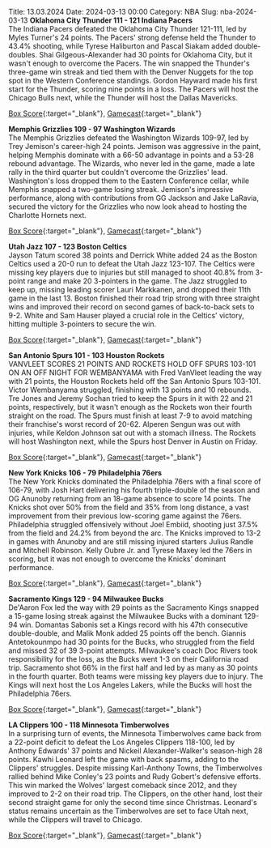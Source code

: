 Title: 13.03.2024
Date: 2024-03-13 00:00
Category: NBA 
Slug: nba-2024-03-13 
**Oklahoma City Thunder 111 - 121 Indiana Pacers**  
The Indiana Pacers defeated the Oklahoma City Thunder 121-111, led by Myles Turner's 24 points. The Pacers' strong defense held the Thunder to 43.4% shooting, while Tyrese Haliburton and Pascal Siakam added double-doubles. Shai Gilgeous-Alexander had 30 points for Oklahoma City, but it wasn't enough to overcome the Pacers. The win snapped the Thunder's three-game win streak and tied them with the Denver Nuggets for the top spot in the Western Conference standings. Gordon Hayward made his first start for the Thunder, scoring nine points in a loss. The Pacers will host the Chicago Bulls next, while the Thunder will host the Dallas Mavericks. 

[Box Score](https://www.nba.com/game/ind-vs-okc-0022300941/box-score){:target="_blank"}, [Gamecast](https://www.nba.com/game/ind-vs-okc-0022300941){:target="_blank"}<br>

**Memphis Grizzlies 109 - 97 Washington Wizards**  
The Memphis Grizzlies defeated the Washington Wizards 109-97, led by Trey Jemison's career-high 24 points. Jemison was aggressive in the paint, helping Memphis dominate with a 66-50 advantage in points and a 53-28 rebound advantage. The Wizards, who never led in the game, made a late rally in the third quarter but couldn't overcome the Grizzlies' lead. Washington's loss dropped them to the Eastern Conference cellar, while Memphis snapped a two-game losing streak. Jemison's impressive performance, along with contributions from GG Jackson and Jake LaRavia, secured the victory for the Grizzlies who now look ahead to hosting the Charlotte Hornets next. 

[Box Score](https://www.nba.com/game/was-vs-mem-0022300940/box-score){:target="_blank"}, [Gamecast](https://www.nba.com/game/was-vs-mem-0022300940){:target="_blank"}<br>

**Utah Jazz 107 - 123 Boston Celtics**  
Jayson Tatum scored 38 points and Derrick White added 24 as the Boston Celtics used a 20-0 run to defeat the Utah Jazz 123-107. The Celtics were missing key players due to injuries but still managed to shoot 40.8% from 3-point range and make 20 3-pointers in the game. The Jazz struggled to keep up, missing leading scorer Lauri Markkanen, and dropped their 11th game in the last 13. Boston finished their road trip strong with three straight wins and improved their record on second games of back-to-back sets to 9-2. White and Sam Hauser played a crucial role in the Celtics' victory, hitting multiple 3-pointers to secure the win. 

[Box Score](https://www.nba.com/game/bos-vs-uta-0022300943/box-score){:target="_blank"}, [Gamecast](https://www.nba.com/game/bos-vs-uta-0022300943){:target="_blank"}<br>

**San Antonio Spurs 101 - 103 Houston Rockets**  
VANVLEET SCORES 21 POINTS AND ROCKETS HOLD OFF SPURS 103-101 ON AN OFF NIGHT FOR WEMBANYAMA with Fred VanVleet leading the way with 21 points, the Houston Rockets held off the San Antonio Spurs 103-101. Victor Wembanyama struggled, finishing with 13 points and 10 rebounds. Tre Jones and Jeremy Sochan tried to keep the Spurs in it with 22 and 21 points, respectively, but it wasn't enough as the Rockets won their fourth straight on the road. The Spurs must finish at least 7-9 to avoid matching their franchise's worst record of 20-62. Alperen Sengun was out with injuries, while Keldon Johnson sat out with a stomach illness. The Rockets will host Washington next, while the Spurs host Denver in Austin on Friday. 

[Box Score](https://www.nba.com/game/hou-vs-sas-0022300942/box-score){:target="_blank"}, [Gamecast](https://www.nba.com/game/hou-vs-sas-0022300942){:target="_blank"}<br>

**New York Knicks 106 - 79 Philadelphia 76ers**  
The New York Knicks dominated the Philadelphia 76ers with a final score of 106-79, with Josh Hart delivering his fourth triple-double of the season and OG Anunoby returning from an 18-game absence to score 14 points. The Knicks shot over 50% from the field and 35% from long distance, a vast improvement from their previous low-scoring game against the 76ers. Philadelphia struggled offensively without Joel Embiid, shooting just 37.5% from the field and 24.2% from beyond the arc. The Knicks improved to 13-2 in games with Anunoby and are still missing injured starters Julius Randle and Mitchell Robinson. Kelly Oubre Jr. and Tyrese Maxey led the 76ers in scoring, but it was not enough to overcome the Knicks' dominant performance. 

[Box Score](https://www.nba.com/game/phi-vs-nyk-0022300939/box-score){:target="_blank"}, [Gamecast](https://www.nba.com/game/phi-vs-nyk-0022300939){:target="_blank"}<br>

**Sacramento Kings 129 - 94 Milwaukee Bucks**  
De'Aaron Fox led the way with 29 points as the Sacramento Kings snapped a 15-game losing streak against the Milwaukee Bucks with a dominant 129-94 win. Domantas Sabonis set a Kings record with his 47th consecutive double-double, and Malik Monk added 25 points off the bench. Giannis Antetokounmpo had 30 points for the Bucks, who struggled from the field and missed 32 of 39 3-point attempts. Milwaukee's coach Doc Rivers took responsibility for the loss, as the Bucks went 1-3 on their California road trip. Sacramento shot 66% in the first half and led by as many as 30 points in the fourth quarter. Both teams were missing key players due to injury. The Kings will next host the Los Angeles Lakers, while the Bucks will host the Philadelphia 76ers. 

[Box Score](https://www.nba.com/game/mil-vs-sac-0022300945/box-score){:target="_blank"}, [Gamecast](https://www.nba.com/game/mil-vs-sac-0022300945){:target="_blank"}<br>

**LA Clippers 100 - 118 Minnesota Timberwolves**  
In a surprising turn of events, the Minnesota Timberwolves came back from a 22-point deficit to defeat the Los Angeles Clippers 118-100, led by Anthony Edwards' 37 points and Nickeil Alexander-Walker's season-high 28 points. Kawhi Leonard left the game with back spasms, adding to the Clippers' struggles. Despite missing Karl-Anthony Towns, the Timberwolves rallied behind Mike Conley's 23 points and Rudy Gobert's defensive efforts. This win marked the Wolves' largest comeback since 2012, and they improved to 2-2 on their road trip. The Clippers, on the other hand, lost their second straight game for only the second time since Christmas. Leonard's status remains uncertain as the Timberwolves are set to face Utah next, while the Clippers will travel to Chicago. 

[Box Score](https://www.nba.com/game/min-vs-lac-0022300944/box-score){:target="_blank"}, [Gamecast](https://www.nba.com/game/min-vs-lac-0022300944){:target="_blank"}<br>

